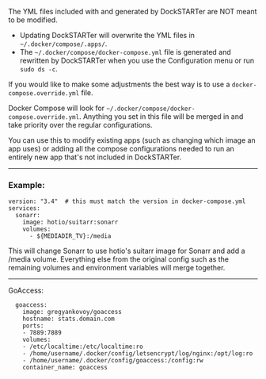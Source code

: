 The YML files included with and generated by DockSTARTer are NOT meant to be modified.
* Updating DockSTARTer will overwrite the YML files in `~/.docker/compose/.apps/`.
* The `~/.docker/compose/docker-compose.yml` file is generated and rewritten by DockSTARTer when you use the Configuration menu or run `sudo ds -c`.

If you would like to make some adjustments the best way is to use a `docker-compose.override.yml` file.

Docker Compose will look for `~/.docker/compose/docker-compose.override.yml`. Anything you set in this file will be merged in and take priority over the regular configurations.

You can use this to modify existing apps (such as changing which image an app uses) or adding all the compose configurations needed to run an entirely new app that's not included in DockSTARTer.

***

### Example:
```
version: "3.4"  # this must match the version in docker-compose.yml
services:
  sonarr:
    image: hotio/suitarr:sonarr
    volumes:
      - ${MEDIADIR_TV}:/media
```
This will change Sonarr to use hotio's suitarr image for Sonarr and add a /media volume. Everything else from the original config such as the remaining volumes and environment variables will merge together.

***
GoAccess:
```
  goaccess:
    image: gregyankovoy/goaccess
    hostname: stats.domain.com
    ports:
    - 7889:7889
    volumes:
    - /etc/localtime:/etc/localtime:ro
    - /home/username/.docker/config/letsencrypt/log/nginx:/opt/log:ro
    - /home/username/.docker/config/goaccess:/config:rw
    container_name: goaccess
```
